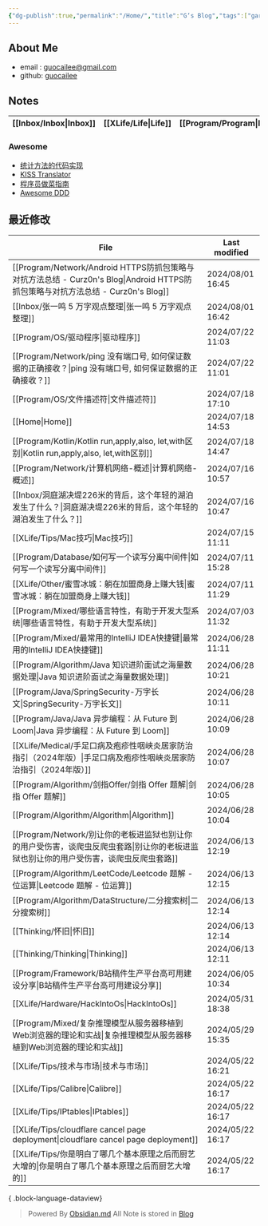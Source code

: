 ```yaml
---
{"dg-publish":true,"permalink":"/Home/","title":"G‘s Blog","tags":["gardenEntry"],"noteIcon":""}
---
```


## About Me
* email : [guocailee@gmail.com](mailto:guocailee@gmail.com)
* github: [guocailee](https://github.com/guocailee)

## Notes

| [[Inbox/Inbox\|Inbox]] | [[XLife/Life\|Life]] | [[Program/Program\|Program]] | [[Thinking/Thinking\|Thinking]] |
| --------- | -------- | ----------- | ------------ |

### Awesome

- [统计方法的代码实现](https://github.com/fengdu78/lihang-code)
- [KISS Translator](https://github1s.com/fishjar/kiss-translator)
- [程序员做菜指南](https://cook.aiursoft.cn/)
- [Awesome DDD](https://github.com/heynickc/awesome-ddd)

## 最近修改

| File                                                                                                        | Last modified    |
| ----------------------------------------------------------------------------------------------------------- | ---------------- |
| [[Program/Network/Android HTTPS防抓包策略与对抗方法总结 - Curz0n's Blog\|Android HTTPS防抓包策略与对抗方法总结 - Curz0n's Blog]] | 2024/08/01 16:45 |
| [[Inbox/张一鸣 5 万字观点整理\|张一鸣 5 万字观点整理]]                                                                     | 2024/08/01 16:42 |
| [[Program/OS/驱动程序\|驱动程序]]                                                                                | 2024/07/22 11:03 |
| [[Program/Network/ping 没有端口号, 如何保证数据的正确接收？\|ping 没有端口号, 如何保证数据的正确接收？]]                                   | 2024/07/22 11:01 |
| [[Program/OS/文件描述符\|文件描述符]]                                                                              | 2024/07/18 17:10 |
| [[Home\|Home]]                                                                                           | 2024/07/18 14:53 |
| [[Program/Kotlin/Kotlin run,apply,also, let,with区别\|Kotlin run,apply,also, let,with区别]]                  | 2024/07/18 14:47 |
| [[Program/Network/计算机网络-概述\|计算机网络-概述]]                                                                   | 2024/07/16 10:57 |
| [[Inbox/洞庭湖决堤226米的背后，这个年轻的湖泊发生了什么？\|洞庭湖决堤226米的背后，这个年轻的湖泊发生了什么？]]                                         | 2024/07/16 10:47 |
| [[XLife/Tips/Mac技巧\|Mac技巧]]                                                                              | 2024/07/15 11:11 |
| [[Program/Database/如何写一个读写分离中间件\|如何写一个读写分离中间件]]                                                          | 2024/07/11 15:28 |
| [[XLife/Other/蜜雪冰城：躺在加盟商身上赚大钱\|蜜雪冰城：躺在加盟商身上赚大钱]]                                                         | 2024/07/11 11:29 |
| [[Program/Mixed/哪些语言特性，有助于开发大型系统\|哪些语言特性，有助于开发大型系统]]                                                     | 2024/07/03 11:32 |
| [[Program/Mixed/最常用的IntelliJ IDEA快捷键\|最常用的IntelliJ IDEA快捷键]]                                             | 2024/06/28 11:11 |
| [[Program/Algorithm/Java 知识进阶面试之海量数据处理\|Java 知识进阶面试之海量数据处理]]                                             | 2024/06/28 10:21 |
| [[Program/Java/SpringSecurity-万字长文\|SpringSecurity-万字长文]]                                                | 2024/06/28 10:11 |
| [[Program/Java/Java 异步编程：从 Future 到 Loom\|Java 异步编程：从 Future 到 Loom]]                                    | 2024/06/28 10:09 |
| [[XLife/Medical/手足口病及疱疹性咽峡炎居家防治指引（2024年版）\|手足口病及疱疹性咽峡炎居家防治指引（2024年版）]]                                   | 2024/06/28 10:07 |
| [[Program/Algorithm/剑指Offer/剑指 Offer 题解\|剑指 Offer 题解]]                                                   | 2024/06/28 10:05 |
| [[Program/Algorithm/Algorithm\|Algorithm]]                                                               | 2024/06/28 10:04 |
| [[Program/Network/别让你的老板进监狱也别让你的用户受伤害，谈爬虫反爬虫套路\|别让你的老板进监狱也别让你的用户受伤害，谈爬虫反爬虫套路]]                           | 2024/06/13 12:19 |
| [[Program/Algorithm/LeetCode/Leetcode 题解 - 位运算\|Leetcode 题解 - 位运算]]                                      | 2024/06/13 12:15 |
| [[Program/Algorithm/DataStructure/二分搜索树\|二分搜索树]]                                                         | 2024/06/13 12:14 |
| [[Thinking/怀旧\|怀旧]]                                                                                      | 2024/06/13 12:14 |
| [[Thinking/Thinking\|Thinking]]                                                                          | 2024/06/13 12:11 |
| [[Program/Framework/B站稿件生产平台高可用建设分享\|B站稿件生产平台高可用建设分享]]                                                   | 2024/06/05 10:34 |
| [[XLife/Hardware/HackIntoOs\|HackIntoOs]]                                                                | 2024/05/31 18:38 |
| [[Program/Mixed/复杂推理模型从服务器移植到Web浏览器的理论和实战\|复杂推理模型从服务器移植到Web浏览器的理论和实战]]                                   | 2024/05/29 15:35 |
| [[XLife/Tips/技术与市场\|技术与市场]]                                                                              | 2024/05/22 16:21 |
| [[XLife/Tips/Calibre\|Calibre]]                                                                          | 2024/05/22 16:17 |
| [[XLife/Tips/IPtables\|IPtables]]                                                                        | 2024/05/22 16:17 |
| [[XLife/Tips/cloudflare cancel page deployment\|cloudflare cancel page deployment]]                      | 2024/05/22 16:17 |
| [[XLife/Tips/你是明白了哪几个基本原理之后而厨艺大增的\|你是明白了哪几个基本原理之后而厨艺大增的]]                                                | 2024/05/22 16:17 |

{ .block-language-dataview}



>Powered By [Obsidian.md](https://obsidian.md/)  All Note is stored in [Blog](https://github.com/guocailee/blog)